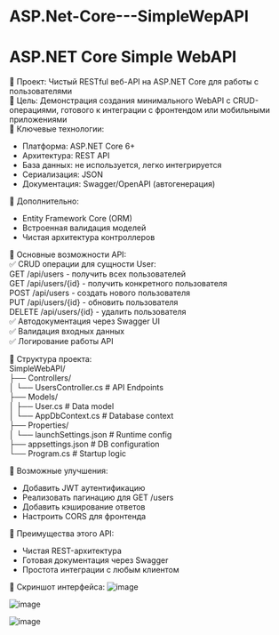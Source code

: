 # ASP.Net-Core---SimpleWepAPI
ASP.NET Core Simple WebAPI
===

🔹 Проект: Чистый RESTful веб-API на ASP.NET Core для работы с пользователями <br />
🔹 Цель: Демонстрация создания минимального WebAPI с CRUD-операциями, готового к интеграции с фронтендом или мобильными приложениями <br />
🔹 Ключевые технологии: <br />
* Платформа: ASP.NET Core 6+
* Архитектура: REST API
* База данных: не используется, легко интегрируется 
* Сериализация: JSON
* Документация: Swagger/OpenAPI (автогенерация)

🔹 Дополнительно:
- Entity Framework Core (ORM)
- Встроенная валидация моделей
- Чистая архитектура контроллеров

🔹 Основные возможности API: <br />
✅ CRUD операции для сущности User:  <br />
GET /api/users - получить всех пользователей <br />
GET /api/users/{id} - получить конкретного пользователя  <br />
POST /api/users - создать нового пользователя <br />
PUT /api/users/{id} - обновить пользователя <br />
DELETE /api/users/{id} - удалить пользователя <br />
✅ Автодокументация через Swagger UI <br />
✅ Валидация входных данных <br />
✅ Логирование работы API <br />

🔹 Структура проекта: <br />
SimpleWebAPI/ <br />
├── Controllers/ <br />
│   └── UsersController.cs    # API Endpoints <br />
├── Models/ <br />
│   ├── User.cs               # Data model <br />
│   └── AppDbContext.cs       # Database context <br />
├── Properties/ <br />
│   └── launchSettings.json   # Runtime config <br />
├── appsettings.json          # DB configuration <br />
└── Program.cs                # Startup logic <br />

🔹 Возможные улучшения:
- Добавить JWT аутентификацию
- Реализовать пагинацию для GET /users
- Добавить кэширование ответов
- Настроить CORS для фронтенда

🔹 Преимущества этого API:
- Чистая REST-архитектура
- Готовая документация через Swagger
- Простота интеграции с любым клиентом

🔹 Скриншот интерфейса:
![image](https://github.com/user-attachments/assets/e30ded3d-f750-4048-ba3f-a8d2771eccef)

![image](https://github.com/user-attachments/assets/19d00f78-dcf8-4f30-887b-bffe6374becb)

![image](https://github.com/user-attachments/assets/fa08f707-36e1-4931-bbf1-04bb01758430)




